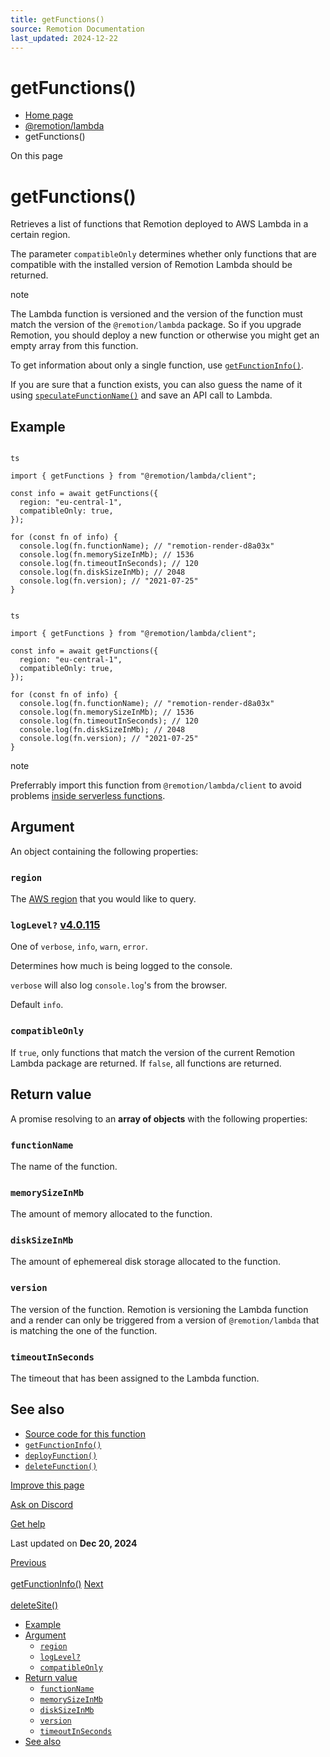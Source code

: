 ```yaml
---
title: getFunctions()
source: Remotion Documentation
last_updated: 2024-12-22
---
```


# getFunctions()

- [Home page](/)
- [@remotion/lambda](/docs/lambda/api)
- getFunctions()

On this page

# getFunctions()

Retrieves a list of functions that Remotion deployed to AWS Lambda in a certain region.

The parameter `compatibleOnly` determines whether only functions that are compatible with the installed version of Remotion Lambda should be returned.

note

The Lambda function is versioned and the version of the function must match the version of the `@remotion/lambda` package. So if you upgrade Remotion, you should deploy a new function or otherwise you might get an empty array from this function.

To get information about only a single function, use [`getFunctionInfo()`](/docs/lambda/getfunctioninfo).

If you are sure that a function exists, you can also guess the name of it using [`speculateFunctionName()`](/docs/lambda/speculatefunctionname) and save an API call to Lambda.

## Example [​](\#example "Direct link to Example")

```

ts

import { getFunctions } from "@remotion/lambda/client";

const info = await getFunctions({
  region: "eu-central-1",
  compatibleOnly: true,
});

for (const fn of info) {
  console.log(fn.functionName); // "remotion-render-d8a03x"
  console.log(fn.memorySizeInMb); // 1536
  console.log(fn.timeoutInSeconds); // 120
  console.log(fn.diskSizeInMb); // 2048
  console.log(fn.version); // "2021-07-25"
}
```

```

ts

import { getFunctions } from "@remotion/lambda/client";

const info = await getFunctions({
  region: "eu-central-1",
  compatibleOnly: true,
});

for (const fn of info) {
  console.log(fn.functionName); // "remotion-render-d8a03x"
  console.log(fn.memorySizeInMb); // 1536
  console.log(fn.timeoutInSeconds); // 120
  console.log(fn.diskSizeInMb); // 2048
  console.log(fn.version); // "2021-07-25"
}
```

note

Preferrably import this function from `@remotion/lambda/client` to avoid problems [inside serverless functions](/docs/lambda/light-client).

## Argument [​](\#argument "Direct link to Argument")

An object containing the following properties:

### `region` [​](\#region "Direct link to region")

The [AWS region](/docs/lambda/region-selection) that you would like to query.

### `logLevel?` [v4.0.115](https://github.com/remotion-dev/remotion/releases/v4.0.115) [​](\#loglevel "Direct link to loglevel")

One of `verbose`, `info`, `warn`, `error`.

Determines how much is being logged to the console.

`verbose` will also log `console.log`'s from the browser.

Default `info`.

### `compatibleOnly` [​](\#compatibleonly "Direct link to compatibleonly")

If `true`, only functions that match the version of the current Remotion Lambda package are returned. If `false`, all functions are returned.

## Return value [​](\#return-value "Direct link to Return value")

A promise resolving to an **array of objects** with the following properties:

### `functionName` [​](\#functionname "Direct link to functionname")

The name of the function.

### `memorySizeInMb` [​](\#memorysizeinmb "Direct link to memorysizeinmb")

The amount of memory allocated to the function.

### `diskSizeInMb` [​](\#disksizeinmb "Direct link to disksizeinmb")

The amount of ephemereal disk storage allocated to the function.

### `version` [​](\#version "Direct link to version")

The version of the function. Remotion is versioning the Lambda function and a render can only be triggered from a version of `@remotion/lambda` that is matching the one of the function.

### `timeoutInSeconds` [​](\#timeoutinseconds "Direct link to timeoutinseconds")

The timeout that has been assigned to the Lambda function.

## See also [​](\#see-also "Direct link to See also")

- [Source code for this function](https://github.com/remotion-dev/remotion/blob/main/packages/lambda/src/api/get-functions.ts)
- [`getFunctionInfo()`](/docs/lambda/getfunctioninfo)
- [`deployFunction()`](/docs/lambda/deployfunction)
- [`deleteFunction()`](/docs/lambda/deletefunction)

[Improve this page](https://github.com/remotion-dev/remotion/edit/main/packages/docs/docs/lambda/getfunctions.mdx)

[Ask on Discord](https://remotion.dev/discord)

[Get help](/docs/get-help)

Last updated on **Dec 20, 2024**

[Previous\
\
getFunctionInfo()](/docs/lambda/getfunctioninfo) [Next\
\
deleteSite()](/docs/lambda/deletesite)

- [Example](#example)
- [Argument](#argument)
  - [`region`](#region)
  - [`logLevel?`](#loglevel)
  - [`compatibleOnly`](#compatibleonly)
- [Return value](#return-value)
  - [`functionName`](#functionname)
  - [`memorySizeInMb`](#memorysizeinmb)
  - [`diskSizeInMb`](#disksizeinmb)
  - [`version`](#version)
  - [`timeoutInSeconds`](#timeoutinseconds)
- [See also](#see-also)
